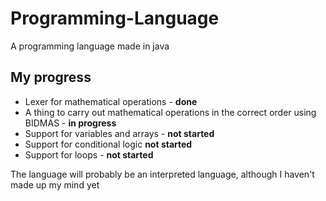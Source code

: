 # Programming-Language
A programming language made in java

## My progress
* Lexer for mathematical operations - **done**
* A thing to carry out mathematical operations in the correct order using BIDMAS - **in progress**
* Support for variables and arrays - **not started**
* Support for conditional logic **not started**
* Support for loops - **not started**

The language will probably be an interpreted language, although I haven't made up my mind yet
